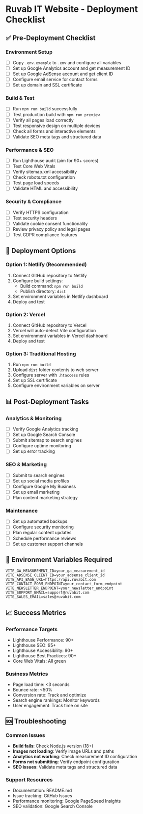 # Ruvab IT Website - Deployment Checklist

## ✅ Pre-Deployment Checklist

### Environment Setup
- [ ] Copy `.env.example` to `.env` and configure all variables
- [ ] Set up Google Analytics account and get measurement ID
- [ ] Set up Google AdSense account and get client ID
- [ ] Configure email service for contact forms
- [ ] Set up domain and SSL certificate

### Build & Test
- [ ] Run `npm run build` successfully
- [ ] Test production build with `npm run preview`
- [ ] Verify all pages load correctly
- [ ] Test responsive design on multiple devices
- [ ] Check all forms and interactive elements
- [ ] Validate SEO meta tags and structured data

### Performance & SEO
- [ ] Run Lighthouse audit (aim for 90+ scores)
- [ ] Test Core Web Vitals
- [ ] Verify sitemap.xml accessibility
- [ ] Check robots.txt configuration
- [ ] Test page load speeds
- [ ] Validate HTML and accessibility

### Security & Compliance
- [ ] Verify HTTPS configuration
- [ ] Test security headers
- [ ] Validate cookie consent functionality
- [ ] Review privacy policy and legal pages
- [ ] Test GDPR compliance features

## 🚀 Deployment Options

### Option 1: Netlify (Recommended)
1. Connect GitHub repository to Netlify
2. Configure build settings:
   - Build command: `npm run build`
   - Publish directory: `dist`
3. Set environment variables in Netlify dashboard
4. Deploy and test

### Option 2: Vercel
1. Connect GitHub repository to Vercel
2. Vercel will auto-detect Vite configuration
3. Set environment variables in Vercel dashboard
4. Deploy and test

### Option 3: Traditional Hosting
1. Run `npm run build`
2. Upload `dist` folder contents to web server
3. Configure server with `.htaccess` rules
4. Set up SSL certificate
5. Configure environment variables on server

## 📊 Post-Deployment Tasks

### Analytics & Monitoring
- [ ] Verify Google Analytics tracking
- [ ] Set up Google Search Console
- [ ] Submit sitemap to search engines
- [ ] Configure uptime monitoring
- [ ] Set up error tracking

### SEO & Marketing
- [ ] Submit to search engines
- [ ] Set up social media profiles
- [ ] Configure Google My Business
- [ ] Set up email marketing
- [ ] Plan content marketing strategy

### Maintenance
- [ ] Set up automated backups
- [ ] Configure security monitoring
- [ ] Plan regular content updates
- [ ] Schedule performance reviews
- [ ] Set up customer support channels

## 🔧 Environment Variables Required

```env
VITE_GA_MEASUREMENT_ID=your_ga_measurement_id
VITE_ADSENSE_CLIENT_ID=your_adsense_client_id
VITE_API_BASE_URL=https://api.ruvabit.com
VITE_CONTACT_FORM_ENDPOINT=your_contact_form_endpoint
VITE_NEWSLETTER_ENDPOINT=your_newsletter_endpoint
VITE_SUPPORT_EMAIL=support@ruvabit.com
VITE_SALES_EMAIL=sales@ruvabit.com
```

## 📈 Success Metrics

### Performance Targets
- Lighthouse Performance: 90+
- Lighthouse SEO: 95+
- Lighthouse Accessibility: 90+
- Lighthouse Best Practices: 90+
- Core Web Vitals: All green

### Business Metrics
- Page load time: <3 seconds
- Bounce rate: <50%
- Conversion rate: Track and optimize
- Search engine rankings: Monitor keywords
- User engagement: Track time on site

## 🆘 Troubleshooting

### Common Issues
- **Build fails**: Check Node.js version (18+)
- **Images not loading**: Verify image URLs and paths
- **Analytics not working**: Check measurement ID configuration
- **Forms not submitting**: Verify endpoint configuration
- **SEO issues**: Validate meta tags and structured data

### Support Resources
- Documentation: README.md
- Issue tracking: GitHub Issues
- Performance monitoring: Google PageSpeed Insights
- SEO validation: Google Search Console